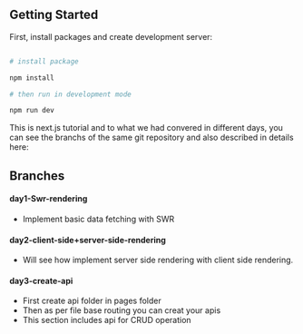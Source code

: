 ## Getting Started

First, install packages and create development server:

```bash

# install package

npm install

# then run in development mode

npm run dev

```

This is next.js tutorial and to what we had convered in different days, you can see the branchs of the same git repository and also described in details here:

## Branches

#### day1-Swr-rendering

- Implement basic data fetching with SWR

#### day2-client-side+server-side-rendering

- Will see how implement server side rendering with client side rendering.

#### day3-create-api

- First create api folder in pages folder
- Then as per file base routing you can creat your apis
- This section includes api for CRUD operation
